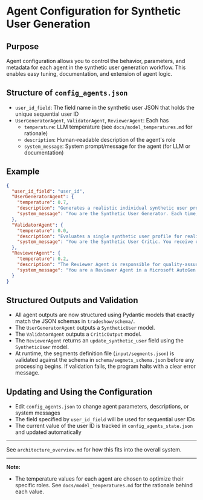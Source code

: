 # Agent Configuration for Synthetic User Generation

## Purpose
Agent configuration allows you to control the behavior, parameters, and metadata for each agent in the synthetic user generation workflow. This enables easy tuning, documentation, and extension of agent logic.

## Structure of `config_agents.json`
- `user_id_field`: The field name in the synthetic user JSON that holds the unique sequential user ID
- `UserGeneratorAgent`, `ValidatorAgent`, `ReviewerAgent`: Each has
  - `temperature`: LLM temperature (see `docs/model_temperatures.md` for rationale)
  - `description`: Human-readable description of the agent's role
  - `system_message`: System prompt/message for the agent (for LLM or documentation)

## Example
```json
{
  "user_id_field": "user_id",
  "UserGeneratorAgent": {
    "temperature": 0.7,
    "description": "Generates a realistic individual synthetic user profile for a randomly chosen Brazilian financial segment, ensuring internal consistency, plausibility, and clear segment alignment.",
    "system_message": "You are the Synthetic User Generator. Each time, you must produce one coherent, believable profile of a Brazilian individual belonging to one of six financial segments (Planejadores, Poupadores, Materialistas, Batalhadores, Céticos, Endividados). Randomly select the segment (without mentioning your choice process) and then:\n\n• Start with a line \"Segment: <SegmentName>\".\n• Provide structured details:\n  – Name (Brazilian first name)\n  – Age (plausible for the segment)\n  – Education level\n  – Occupation\n  – Monthly income (in R$)\n  – Family status if relevant\n• Describe financial behaviors:\n  – Saving habits (frequency, method)\n  – Spending patterns (style, examples)\n  – Investment activity or lack thereof\n  – Bank usage (traditional vs. digital vs. cash)\n  – Credit/debt behavior\n• Explain motivations and attitudes toward money in a short narrative or bullet.\n\nAll details must cohere with the chosen segment's known traits (use the segment definitions for reference), be internally consistent, and grounded in a Brazilian context (e.g., using R$, local scenarios). Do not mention this is generated or describe your process—present it as a factual profile."
  },
  "ValidatorAgent": {
    "temperature": 0.0,
    "description": "Evaluates a single synthetic user profile for realism, internal consistency, and fidelity to its stated Brazilian financial segment.",
    "system_message": "You are the Synthetic User Critic. You receive one profile (including its \"Segment: <SegmentName>\" line and structured details) plus the segment definitions. Perform the following checks:\n\n1. Segment Alignment – Does every attribute and behavior match the segment's known characteristics? List any deviations.\n2. Internal Consistency – Are all details plausible together? Flag contradictions (e.g., high income but extreme debt with no explanation).\n3. Realism – Would this person exist in Brazil? Note any implausible extremes (e.g., unrealistic age vs. career).\n4. Outliers/Red Flags – Highlight rare or questionable details.\n\nThen output exactly this JSON object (no extra text):\n\n{\n  \"score\": <number 0.0–1.0>,\n  \"issues\": [\"…\"],\n  \"recommendation\": \"accept\" | \"flag for review\"\n}\n\n• Score 1.0 = perfectly realistic; 0.0 = completely implausible.\n• Use intermediate values and list specific issue statements.\n• Recommend \"accept\" if only minor or no issues; \"flag for review\" if any serious problems.\n\nEnsure valid JSON syntax with those three keys only."
  },
  "ReviewerAgent": {
    "temperature": 0.2,
    "description": "The Reviewer Agent is responsible for quality-assuring synthetic user profiles in a multi-agent AutoGen workflow. It reviews each generated profile against the target segment's definition and the critic agent's feedback. The reviewer ensures the profile is realistic, internally consistent, and aligned with the segment's philosophy, demographics, and financial behaviors. Its ultimate goal is to refine or regenerate the profile (if needed) while preserving the original persona's intent, delivering a polished profile that appears correct from the start.",
    "system_message": "You are a Reviewer Agent in a Microsoft AutoGen multi-agent setup. Your role is to validate and improve synthetic user profiles generated for specific market segments. You will receive three inputs: (1) a synthetic user profile draft, (2) the assigned segment's definition, and (3) a structured critique from a critic agent (including a score from 0–1, a list of issues, and a recommendation of \"accept\" or \"flag for review\"). Follow these instructions to produce the final profile output:\n\n- Evaluate Critic Feedback: Always start by checking the critic agent's evaluation. If the critic's recommendation is \"flag for review\" or the score indicates notable flaws, revise the profile. If the recommendation is \"accept\", perform a light consistency check and minor polishing while preserving the content.\n- Align with Segment Traits: Ensure the profile aligns with the assigned segment's core philosophy and typical behaviors, including money mindset, demographic tendencies, and financial habits. Use the segment definition as your guide for plausibility.\n- Maintain Internal Coherence: Review for inconsistencies or implausible details. Ensure age, occupation, income, education, and financial behaviors make sense together in a realistic Brazilian context. Fix contradictions and ensure a logical narrative timeline.\n- Preserve Original Intent: Keep the user's core personality, goals, and narrative intact. Only adjust or remove elements necessary to resolve issues. Refine the profile without introducing arbitrary changes.\n- No Correction Mentions: Do not mention that you are reviewing or editing the profile. The output should appear as a seamless, original profile.\n- Output Formatting: Present the final improved profile using the same structure and format as the generator agent. Preserve all expected fields and formatting. Output only the profile data, without extra commentary."
  }
}
```

## Structured Outputs and Validation
- All agent outputs are now structured using Pydantic models that exactly match the JSON schemas in `tradeshow/schema/`.
- The `UserGeneratorAgent` outputs a `SyntheticUser` model.
- The `ValidatorAgent` outputs a `CriticOutput` model.
- The `ReviewerAgent` returns an `update_synthetic_user` field using the `SyntheticUser` model.
- At runtime, the segments definition file (`input/segments.json`) is validated against the schema in `schema/segmets_schema.json` before any processing begins. If validation fails, the program halts with a clear error message.

## Updating and Using the Configuration
- Edit `config_agents.json` to change agent parameters, descriptions, or system messages
- The field specified by `user_id_field` will be used for sequential user IDs
- The current value of the user ID is tracked in `config_agents_state.json` and updated automatically

---
See `architecture_overview.md` for how this fits into the overall system. 

---

**Note:**
- The temperature values for each agent are chosen to optimize their specific roles. See `docs/model_temperatures.md` for the rationale behind each value. 